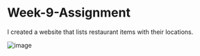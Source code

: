 ﻿# Week-9-Assignment
I created a website that lists restaurant items with their locations.

![image](https://github.com/mbutterfield322/Week-9-Assignment/assets/114889947/e1c946ef-6e44-4e9f-b74f-fc37e0a1e4d3)
